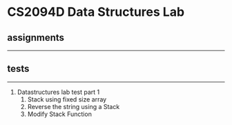 # CS2094D Data Structures Lab

## assignments

---

## tests

---

1. Datastructures lab test part 1
    1. Stack using fixed size array
    2. Reverse the string using a Stack
    3. Modify Stack Function
